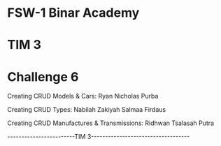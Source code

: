 # FSW-1 Binar Academy

# TIM 3

# Challenge 6

Creating CRUD Models & Cars:
Ryan Nicholas Purba

Creating CRUD Types:
Nabilah Zakiyah Salmaa Firdaus

Creating CRUD Manufactures & Transmissions:
Ridhwan Tsalasah Putra

------------------------TIM 3-----------------------------------
